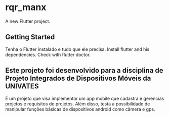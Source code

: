 # rqr_manx

A new Flutter project.

## Getting Started
Tenha o Flutter instalado e tudo que ele precisa.
Install flutter and his dependencies. Check with flutter doctor.

## Este projeto foi desenvolvido para a disciplina de Projeto Integrados de Dispositivos Móveis da UNIVATES
É um projeto que visa implementar um app mobile que cadastra e gerencias projetos e requisitos de projetos.
Além disso, testa a possibilidade de manipular funções básicas de dispositivos android como câmera e gps.